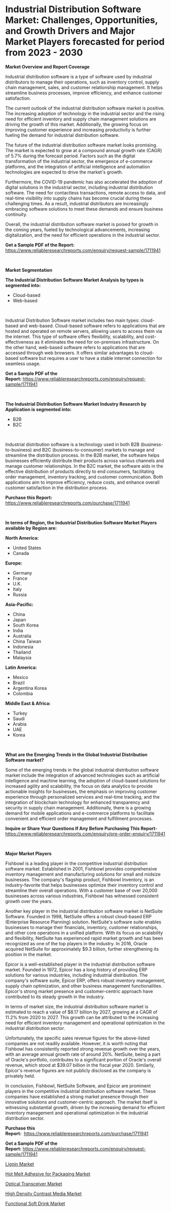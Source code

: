 <p><h1>Industrial Distribution Software Market: Challenges, Opportunities, and Growth Drivers and Major Market Players forecasted for period from 2023 - 2030</h1></p><p><strong>Market Overview and Report Coverage</strong></p>
<p><p>Industrial distribution software is a type of software used by industrial distributors to manage their operations, such as inventory control, supply chain management, sales, and customer relationship management. It helps streamline business processes, improve efficiency, and enhance customer satisfaction.</p><p>The current outlook of the industrial distribution software market is positive. The increasing adoption of technology in the industrial sector and the rising need for efficient inventory and supply chain management solutions are driving the growth of this market. Additionally, the growing focus on improving customer experience and increasing productivity is further fueling the demand for industrial distribution software.</p><p>The future of the industrial distribution software market looks promising. The market is expected to grow at a compound annual growth rate (CAGR) of 5.7% during the forecast period. Factors such as the digital transformation of the industrial sector, the emergence of e-commerce platforms, and the integration of artificial intelligence and automation technologies are expected to drive the market's growth.</p><p>Furthermore, the COVID-19 pandemic has also accelerated the adoption of digital solutions in the industrial sector, including industrial distribution software. The need for contactless transactions, remote access to data, and real-time visibility into supply chains has become crucial during these challenging times. As a result, industrial distributors are increasingly embracing software solutions to meet these demands and ensure business continuity.</p><p>Overall, the industrial distribution software market is poised for growth in the coming years, fueled by technological advancements, increasing digitalization, and the need for efficient operations in the industrial sector.</p></p>
<p><strong>Get a Sample PDF of the Report:</strong> <a href="https://www.reliableresearchreports.com/enquiry/request-sample/1711941">https://www.reliableresearchreports.com/enquiry/request-sample/1711941</a></p>
<p>&nbsp;</p>
<p><strong>Market Segmentation</strong></p>
<p><strong>The Industrial Distribution Software Market Analysis by types is segmented into:</strong></p>
<p><ul><li>Cloud-based</li><li>Web-based</li></ul></p>
<p>&nbsp;</p>
<p><p>Industrial Distribution Software market includes two main types: cloud-based and web-based. Cloud-based software refers to applications that are hosted and operated on remote servers, allowing users to access them via the internet. This type of software offers flexibility, scalability, and cost-effectiveness as it eliminates the need for on-premises infrastructure. On the other hand, web-based software refers to applications that are accessed through web browsers. It offers similar advantages to cloud-based software but requires a user to have a stable internet connection for seamless usage.</p></p>
<p><strong>Get a Sample PDF of the Report:</strong>&nbsp;<a href="https://www.reliableresearchreports.com/enquiry/request-sample/1711941">https://www.reliableresearchreports.com/enquiry/request-sample/1711941</a></p>
<p>&nbsp;</p>
<p><strong>The Industrial Distribution Software Market Industry Research by Application is segmented into:</strong></p>
<p><ul><li>B2B</li><li>B2C</li></ul></p>
<p>&nbsp;</p>
<p><p>Industrial distribution software is a technology used in both B2B (business-to-business) and B2C (business-to-consumer) markets to manage and streamline the distribution process. In the B2B market, the software helps businesses efficiently distribute their products across various channels and manage customer relationships. In the B2C market, the software aids in the effective distribution of products directly to end consumers, facilitating order management, inventory tracking, and customer communication. Both applications aim to improve efficiency, reduce costs, and enhance overall customer satisfaction in the distribution process.</p></p>
<p><strong>Purchase this Report:</strong>&nbsp; <a href="https://www.reliableresearchreports.com/purchase/1711941">https://www.reliableresearchreports.com/purchase/1711941</a></p>
<p>&nbsp;</p>
<p><strong>In terms of Region, the Industrial Distribution Software Market Players available by Region are:</strong></p>
<p>
    <p> <strong> North America: </strong>
        <ul>
            <li>United States</li>
            <li>Canada</li>
        </ul>
        </p> 
    <p> <strong> Europe: </strong>
        <ul>
            <li>Germany</li>
            <li>France</li>
            <li>U.K.</li>
            <li>Italy</li>
            <li>Russia</li>
        </ul>
        </p> 
    <p> <strong> Asia-Pacific: </strong>
        <ul>
            <li>China</li>
            <li>Japan</li>
            <li>South Korea</li>
            <li>India</li>
            <li>Australia</li>
            <li>China Taiwan</li>
            <li>Indonesia</li>
            <li>Thailand</li>
            <li>Malaysia</li>
        </ul>
        </p> 
    <p> <strong> Latin America: </strong>
        <ul>
            <li>Mexico</li>
            <li>Brazil</li>
            <li>Argentina Korea</li>
            <li>Colombia</li>
        </ul>
        </p> 
    <p> <strong> Middle East & Africa: </strong>
        <ul>
            <li>Turkey</li>
            <li>Saudi</li>
            <li>Arabia</li>
            <li>UAE</li>
            <li>Korea</li>
        </ul>
    </p>
    </p>
<p>&nbsp;</p>
<p><strong>What are the Emerging Trends in the Global Industrial Distribution Software market?</strong></p>
<p><p>Some of the emerging trends in the global industrial distribution software market include the integration of advanced technologies such as artificial intelligence and machine learning, the adoption of cloud-based solutions for increased agility and scalability, the focus on data analytics to provide actionable insights for businesses, the emphasis on improving customer experience through personalized services and real-time tracking, and the integration of blockchain technology for enhanced transparency and security in supply chain management. Additionally, there is a growing demand for mobile applications and e-commerce platforms to facilitate convenient and efficient order management and fulfillment processes.</p></p>
<p><strong>Inquire or Share Your Questions If Any Before Purchasing This Report</strong>- <a href="https://www.reliableresearchreports.com/enquiry/pre-order-enquiry/1711941">https://www.reliableresearchreports.com/enquiry/pre-order-enquiry/1711941</a></p>
<p>&nbsp;</p>
<p><strong>Major Market Players</strong></p>
<p><p>Fishbowl is a leading player in the competitive industrial distribution software market. Established in 2001, Fishbowl provides comprehensive inventory management and manufacturing solutions for small and midsize businesses. The company's flagship product, Fishbowl Inventory, is an industry-favorite that helps businesses optimize their inventory control and streamline their overall operations. With a customer base of over 20,000 businesses across various industries, Fishbowl has witnessed consistent growth over the years.</p><p>Another key player in the industrial distribution software market is NetSuite Software. Founded in 1998, NetSuite offers a robust cloud-based ERP (Enterprise Resource Planning) solution. NetSuite's software suite enables businesses to manage their financials, inventory, customer relationships, and other core operations in a unified platform. With its focus on scalability and flexibility, NetSuite has experienced rapid market growth and has been recognized as one of the top players in the industry. In 2016, Oracle acquired NetSuite for approximately $9.3 billion, further strengthening its position in the market.</p><p>Epicor is a well-established player in the industrial distribution software market. Founded in 1972, Epicor has a long history of providing ERP solutions for various industries, including industrial distribution. The company's software suite, Epicor ERP, offers robust inventory management, supply chain optimization, and other business management functionalities. Epicor's strong market presence and customer-centric approach have contributed to its steady growth in the industry.</p><p>In terms of market size, the industrial distribution software market is estimated to reach a value of $8.17 billion by 2027, growing at a CAGR of 11.2% from 2020 to 2027. This growth can be attributed to the increasing need for efficient inventory management and operational optimization in the industrial distribution sector.</p><p>Unfortunately, the specific sales revenue figures for the above-listed companies are not readily available. However, it is worth noting that Fishbowl has consistently reported strong revenue growth over the years, with an average annual growth rate of around 20%. NetSuite, being a part of Oracle's portfolio, contributes to a significant portion of Oracle's overall revenue, which stood at $39.07 billion in the fiscal year 2020. Similarly, Epicor's revenue figures are not publicly disclosed as the company is privately held.</p><p>In conclusion, Fishbowl, NetSuite Software, and Epicor are prominent players in the competitive industrial distribution software market. These companies have established a strong market presence through their innovative solutions and customer-centric approach. The market itself is witnessing substantial growth, driven by the increasing demand for efficient inventory management and operational optimization in the industrial distribution sector.</p></p>
<p><strong>Purchase this Report:</strong>&nbsp;&nbsp;<a href="https://www.reliableresearchreports.com/purchase/1711941">https://www.reliableresearchreports.com/purchase/1711941</a></p>
<p></p>
<p><strong>Get a Sample PDF of the Report:</strong>&nbsp;<a href="https://www.reliableresearchreports.com/enquiry/request-sample/1711941">https://www.reliableresearchreports.com/enquiry/request-sample/1711941</a></p>
<p><p><a href="https://www.linkedin.com/pulse/lignin-market-challenges-opportunities-growth-drivers-major-wck5e/">Lignin Market</a></p><p><a href="https://issuu.com/reportprime-2/docs/hot-melt-adhesive-for-packaging-market-size-2030.p?fr=xKAE9_zU1NQ">Hot Melt Adhesive for Packaging Market</a></p><p><a href="https://github.com/AKSHATREPORTPRIME/Market-Research-Report-List-1/blob/main/optical-transceiver-market.md">Optical Transceiver Market</a></p><p><a href="https://medium.com/@thadnader/high-density-contrast-media-market-competitive-analysis-market-trends-and-forecast-to-2030-b19a50de5d89">High Density Contrast Media Market</a></p><p><a href="https://medium.com/@dellkoepp/decoding-functional-soft-drink-market-metrics-market-share-trends-and-growth-patterns-cab8ee18a20e">Functional Soft Drink Market</a></p></p>